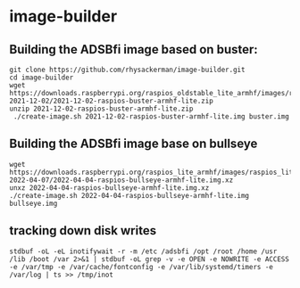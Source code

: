 # image-builder

## Building the ADSBfi image based on buster:

```
git clone https://github.com/rhysackerman/image-builder.git
cd image-builder
wget https://downloads.raspberrypi.org/raspios_oldstable_lite_armhf/images/raspios_oldstable_lite_armhf-2021-12-02/2021-12-02-raspios-buster-armhf-lite.zip
unzip 2021-12-02-raspios-buster-armhf-lite.zip
 ./create-image.sh 2021-12-02-raspios-buster-armhf-lite.img buster.img
```

## Building the ADSBfi image base on bullseye

```
wget https://downloads.raspberrypi.org/raspios_lite_armhf/images/raspios_lite_armhf-2022-04-07/2022-04-04-raspios-bullseye-armhf-lite.img.xz
unxz 2022-04-04-raspios-bullseye-armhf-lite.img.xz
./create-image.sh 2022-04-04-raspios-bullseye-armhf-lite.img bullseye.img
```

## tracking down disk writes

```
stdbuf -oL -eL inotifywait -r -m /etc /adsbfi /opt /root /home /usr /lib /boot /var 2>&1 | stdbuf -oL grep -v -e OPEN -e NOWRITE -e ACCESS -e /var/tmp -e /var/cache/fontconfig -e /var/lib/systemd/timers -e /var/log | ts >> /tmp/inot
```
